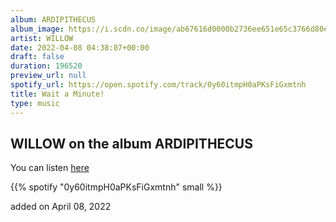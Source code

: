 ```yaml
---
album: ARDIPITHECUS
album_image: https://i.scdn.co/image/ab67616d0000b2736ee651e65c3766d80e7fcab7
artist: WILLOW
date: 2022-04-08 04:38:07+00:00
draft: false
duration: 196520
preview_url: null
spotify_url: https://open.spotify.com/track/0y60itmpH0aPKsFiGxmtnh
title: Wait a Minute!
type: music
---
```



## WILLOW on the album ARDIPITHECUS

You can listen [here](https://open.spotify.com/track/0y60itmpH0aPKsFiGxmtnh)

{{% spotify "0y60itmpH0aPKsFiGxmtnh" small %}}

added on April 08, 2022